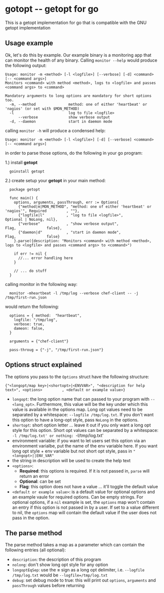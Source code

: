 gotopt -- getopt for go
=======================

This is a getopt implementation for go that is compatible with the GNU getopt
implementation

Usage example
-------------

Ok, let's do this by example. Our example binary is a monitoring app that can
monitor the health of any binary. Calling `monitor --help` would produce the
following output:

    Usage: monitor -m <method> [-l <logfile>] [--verbose] [-d] <command> [-- <command args>]
    Monitors <command> with method <method>, logs to <logfile> and passes <command args> to <command>

    Mandatory arguments to long options are mandatory for short options too.
      -m, --method               method: one of either 'heartbeat' or 'nagios' (or set with $MON_METHOD)
      -l                         log to file <logfile>
          --verbose              show verbose output
      -d, --daemon               start in daemon mode

calling `monitor -h` will produce a condensed help:

    Usage: monitor -m <method> [-l <logfile>] [-d] [--verbose] <command> [-- <command args>]

in order to parse those options, do the following in your go program:

  1.) install **getopt**

      goinstall getopt

  2.) create setup your **getopt** in your main method:


      package getopt

      func main() {
        options, arguments, passThrough, err := Options{
          {"method|m|MON_METHOD", "method: one of either 'heartbeat' or 'nagios'", Required         , ""},
          {"logfile|l"          , "log to file <logfile>",                         Optional | NoLong, nil},
          {"verbose"            , "show verbose output",                           Flag,              false},
          {"daemon|d"           , "start in daemon mode",                          Flag,              false}
        }.parse({description: "Monitors <command> with method <method>, logs to <logfile> and passes <command args> to <command>")

        if err != nil {
          //... error handling here
        }

        // ... do stuff
      }

  calling monitor in the following way:

      monitor -mheartbeat -l /tmp/log --verbose chef-client -- -j /tmp/first-run.json

  would return the following:

      options = { method:  "heartbeat",
        logfile: "/tmp/log",
        verbose: true,
        dameon: false,
      }

      arguments = {"chef-client"}

      pass-throug = {"-j", "/tmp/first-run.json"}

Options struct explained
------------------------

The options you pass to the `Options` struct have the following structure:


    {"<longopt/map key>|<shortopt>|<ENVVAR>", "<description for help text>", <options>         , <default or example value>}

  * `longopt`: the long option name that can passed to your program with
`--<long_opt>`. Furthermore, this value will be the key under which this
value is available in the options map. Long opt values need to be separated
by a whitespace: `--logfile /tmp/log.txt`. If you don't want this option to have
a long-opt style, pass `NoLong` in the options.
  * `shortopt`: short option letter ... leave it out if you only want a
long opt style for this option. Short opt values can be separated by a
whitespace: `-l /tmp/log.txt' or nothing: `-l/tmp/log.txt'
  * environment variable: if you want to let users set this option via an
environment varialbe, put the name of the env variable here. If you want
long opt style + env variable but not short opt style, pass in
`"<longopt>||ENV_VAR" `
  * the string in description will be used to create the help text
  * `<options>`:
    * **Required**: this options is required. If it is not passed in, `parse`
will return an error
    * **Optional**: can be set
    * **Flag**: this option does not have a value ... it'll toggle the default
value
  * `<default or example value>`: is a default value for optional options and
an example vaule for required options. Can be empty strings. For optional
options, if a `nil` example is set, the `options` map won't contain an entry
if this option is not passed in by a user. If set to a value different to nil,
the `options` map will contain the default value if the user does not pass in
the option.

The parse method
----------------

The parse method takes a map as a parameter which can contain the following
entries (all optional):

  * `description`: the description of this program
  * `nolong`: don't show long opt style for any option
  * `longoptEqSep`: use the **=** sign as a long opt delimiter, i.e.
    `--logfile /tmp/log.txt` would be `--logfile=/tmp/log.txt`
  * `debug`: set debug mode to true: this will print out `options`,
    `arguments` and `passThrough` values before returning

